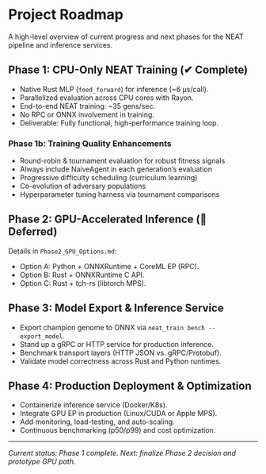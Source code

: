 # Project Roadmap

A high-level overview of current progress and next phases for the NEAT pipeline and inference services.

## Phase 1: CPU-Only NEAT Training (✔ Complete)

- Native Rust MLP (`feed_forward`) for inference (~6 µs/call).
- Parallelized evaluation across CPU cores with Rayon.
- End-to-end NEAT training: ~35 gens/sec.
- No RPC or ONNX involvement in training.
- Deliverable: Fully functional, high-performance training loop.

### Phase 1b: Training Quality Enhancements

- Round-robin & tournament evaluation for robust fitness signals
- Always include NaiveAgent in each generation’s evaluation
- Progressive difficulty scheduling (curriculum learning)
- Co-evolution of adversary populations
- Hyperparameter tuning harness via tournament comparisons

## Phase 2: GPU-Accelerated Inference (🚧 Deferred)

Details in `Phase2_GPU_Options.md`:
- Option A: Python + ONNXRuntime + CoreML EP (RPC).
- Option B: Rust + ONNXRuntime C API.
- Option C: Rust + tch-rs (libtorch MPS).

## Phase 3: Model Export & Inference Service

- Export champion genome to ONNX via `neat_train bench --export_model`.
- Stand up a gRPC or HTTP service for production inference.
- Benchmark transport layers (HTTP JSON vs. gRPC/Protobuf).
- Validate model correctness across Rust and Python runtimes.

## Phase 4: Production Deployment & Optimization

- Containerize inference service (Docker/K8s).
- Integrate GPU EP in production (Linux/CUDA or Apple MPS).
- Add monitoring, load-testing, and auto-scaling.
- Continuous benchmarking (p50/p99) and cost optimization.

---

*Current status: Phase 1 complete. Next: finalize Phase 2 decision and prototype GPU path.*

